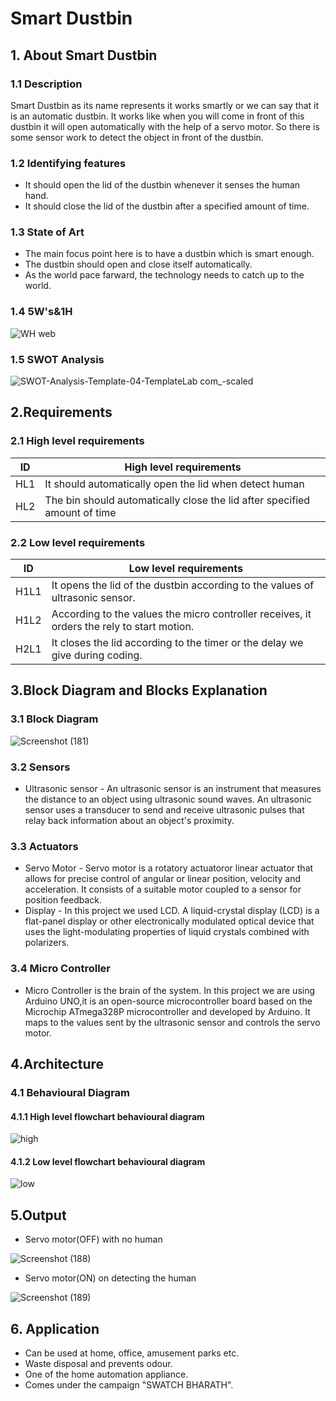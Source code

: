 # Smart Dustbin

## 1. About Smart Dustbin
### 1.1 Description
Smart Dustbin as its name represents it works smartly or we can say that it is an automatic dustbin. It works like when you will come in front of this dustbin it will open automatically with the help of a servo motor. So there is some sensor work to detect the object in front of the dustbin.
### 1.2 Identifying features
* It should open the lid of the dustbin whenever it senses the human hand.
* It should close the lid of the dustbin after a specified amount of time.
### 1.3 State of Art
* The main focus point here is to have a dustbin which is smart enough.
* The dustbin should open and close itself automatically.
* As the world pace farward, the technology needs to catch up to the world. 
### 1.4 5W's&1H
![WH web](https://user-images.githubusercontent.com/85895650/155673863-8c8dd929-f173-4b44-82fa-902ceb1e86df.jpg)
### 1.5 SWOT Analysis
![SWOT-Analysis-Template-04-TemplateLab com_-scaled](https://user-images.githubusercontent.com/85895650/155678758-0063bc84-e86b-4b49-9a7a-f8d0a4983a82.jpg)

## 2.Requirements
### 2.1 High level requirements
| ID  | High level requirements |
| ------------- | ------------- |
| HL1  |It should automatically open the lid when detect human|
| HL2  | The bin should automatically close the lid after specified amount of time|
### 2.2 Low level requirements
| ID  | Low level requirements |
| ------------- | ------------- |
| H1L1  |It opens the lid of the dustbin according to the values of ultrasonic sensor.|
| H1L2  |According to the values the micro controller receives, it orders the rely to start motion.   |
| H2L1  | It closes the lid according to the timer or the delay we give during coding.|


## 3.Block Diagram and Blocks Explanation
### 3.1 Block Diagram
![Screenshot (181)](https://user-images.githubusercontent.com/85895650/157060332-4f22e4f7-4f40-42bf-9e7b-35ad973f318c.png)
### 3.2 Sensors
* Ultrasonic sensor - An ultrasonic sensor is an instrument that measures the distance to an object using ultrasonic sound waves. An ultrasonic sensor uses a transducer to send and receive ultrasonic pulses that relay back information about an object's proximity.
### 3.3 Actuators
* Servo Motor - Servo motor is a rotatory actuatoror linear actuator that allows for precise control of angular or linear position, velocity and acceleration. It consists of a suitable motor coupled to a sensor for position feedback.
* Display - In this project we used LCD. A liquid-crystal display (LCD) is a flat-panel display or other electronically modulated optical device that uses the light-modulating properties of liquid crystals combined with polarizers.
### 3.4 Micro Controller
* Micro Controller is the brain of the system. In this project we are using Arduino UNO,it is an open-source microcontroller board based on the Microchip ATmega328P microcontroller and developed by Arduino. It maps to the values sent by the ultrasonic sensor and controls the servo motor.

## 4.Architecture
### 4.1 Behavioural Diagram
#### 4.1.1 High level flowchart behavioural diagram
![high](https://user-images.githubusercontent.com/85895650/157006887-8967c43b-fb41-4e2c-a973-370e97d7284a.png)
#### 4.1.2 Low level flowchart behavioural diagram
![low](https://user-images.githubusercontent.com/85895650/157006902-542e9a9e-866e-4bf9-9d9a-a5055846d070.png)

## 5.Output
* Servo motor(OFF) with no human

![Screenshot (188)](https://user-images.githubusercontent.com/85895650/157021478-7788bbd2-1057-4830-8332-f2a579a526b4.png)
* Servo motor(ON) on detecting the human

![Screenshot (189)](https://user-images.githubusercontent.com/85895650/157021493-3f3de725-c1b5-4dc1-8c02-8ef82be9fcbb.png)

## 6. Application
* Can be used at home, office, amusement parks etc.
* Waste disposal and prevents odour.
* One of the home automation appliance.
* Comes under the campaign "SWATCH BHARATH".




